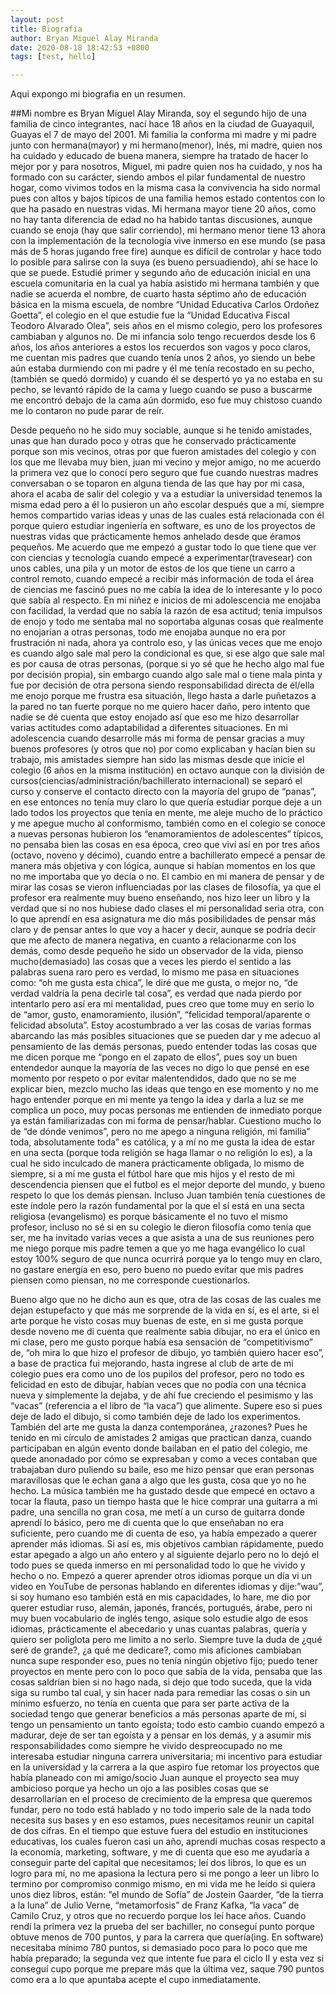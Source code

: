 ```yaml
---
layout: post
title: Biografia
author: Bryan Miguel Alay Miranda
date: 2020-08-18 18:42:53 +0800
tags: [test, hello]

---
```


Aqui expongo mi biografia en un resumen.


##Mi nombre es Bryan Miguel Alay Miranda, soy el segundo hijo de una familia de cinco integrantes, nací hace 18 años en la ciudad de Guayaquil, Guayas el 7 de mayo del 2001. Mi familia la conforma mi madre y mi padre junto con hermana(mayor) y mi hermano(menor), Inés, mi madre, quien nos ha cuidado y educado de buena manera, siempre ha tratado de hacer lo mejor por y para nosotros, Miguel, mi padre quien nos ha cuidado, y nos ha formado con su carácter, siendo ambos el pilar fundamental de nuestro hogar, como vivimos todos en la misma casa la convivencia ha sido normal pues con altos y bajos típicos de una familia hemos estado contentos con lo que ha pasado en nuestras vidas.
Mi hermana mayor tiene 20 años, como no hay tanta diferencia de edad no ha habido tantas discusiones, aunque cuando se enoja (hay que salir corriendo), mi hermano menor tiene 13 ahora con la implementación de la tecnología vive inmerso en ese mundo (se pasa más de 5 horas jugando free fire) aunque es difícil de controlar y hace todo lo posible para salirse con la suya (es bueno persuadiendo), ahí se hace lo que se puede.
Estudié primer y segundo año de educación inicial en una escuela comunitaria en la cual ya había asistido mi hermana también y que nadie se acuerda el nombre, de cuarto hasta séptimo año de educación básica en la misma escuela, de nombre “Unidad Educativa Carlos Ordoñez Goetta”, el colegio en el que estudie fue la “Unidad Educativa Fiscal Teodoro Alvarado Olea”, seis años en el mismo colegio, pero los profesores cambiaban y algunos no.
De mi infancia solo tengo recuerdos desde los 6 años, los años anteriores a estos los recuerdos son vagos y poco claros, me cuentan mis padres que cuando tenía unos 2 años, yo siendo un bebe aún estaba durmiendo con mi padre y él me tenía recostado en su pecho, (también se quedó dormido) y cuando él se despertó yo ya no estaba en su pecho, se levantó rápido de la cama y luego cuando se puso a buscarme me encontró debajo de la cama aún dormido, eso fue muy chistoso cuando me lo contaron no pude parar de reír.

Desde pequeño no he sido muy sociable, aunque si he tenido amistades, unas que han durado poco y otras que he conservado prácticamente porque son mis vecinos, otras por que fueron amistades del colegio y con los que me llevaba muy bien, juan mi vecino y mejor amigo, no me acuerdo la primera vez que lo conocí pero seguro que fue cuando nuestras madres conversaban o se toparon en alguna tienda de las que hay por mi casa, ahora el acaba de salir del colegio y va a estudiar la universidad tenemos la misma edad pero a él lo pusieron un año escolar después que a mí, siempre hemos compartido varias ideas y unas de las cuales está relacionada con él porque quiero estudiar ingeniería en software, es uno de los proyectos de nuestras vidas que prácticamente hemos anhelado desde que éramos pequeños.
Me acuerdo que me empezó a gustar todo lo que tiene que ver con ciencias y tecnología cuando empecé a experimentar(travesear) con unos cables, una pila y un motor de estos de los que tiene un carro a control remoto, cuando empecé a recibir más información de toda el área de ciencias me fascinó pues no me cabía la idea de lo interesante y lo poco que sabía al respecto. 
En mi niñez e inicios de mi adolescencia me enojaba con facilidad, la verdad que no sabía la razón de esa actitud; tenia impulsos de enojo y todo me sentaba mal no soportaba algunas cosas que realmente no enojarían a otras personas, todo me enojaba aunque no era por frustración ni nada, ahora ya controlo eso, y las únicas veces que me enojo es cuando algo sale mal pero la condicional es que, si ese algo que sale mal es por causa de otras personas, (porque si yo sé que he hecho algo mal fue por decisión propia), sin embargo cuando algo sale mal o tiene mala pinta y fue por decisión de otra persona siendo responsabilidad directa de él/ella me enojo porque me frustra esa situación, llego hasta a darle puñetazos a la pared no tan fuerte porque no me quiero hacer daño, pero intento que nadie se dé cuenta que estoy enojado así que eso me hizo desarrollar varias actitudes como adaptabilidad a diferentes situaciones.
En mi adolescencia cuando desarrolle más mi forma de pensar gracias a muy buenos profesores (y otros que no) por como explicaban y hacían bien su trabajo, mis amistades siempre han sido las mismas desde que inicie el colegio (6 años en la misma institución) en octavo aunque con la división de cursos(ciencias/administración/bachillerato internacional) se separó el curso y conserve el contacto directo con la mayoría del grupo de “panas”, en ese entonces no tenía muy claro lo que quería estudiar porque deje a  un lado todos los proyectos que tenía en mente, me aleje mucho de lo práctico y me apegue mucho al conformismo, también como en el colegio se conoce a nuevas personas hubieron los “enamoramientos de adolescentes” típicos, no pensaba bien las cosas en esa época, creo que viví así en por tres años (octavo, noveno y décimo), cuando entre a bachillerato empecé a pensar de manera más objetiva y con lógica, aunque si habían momentos en los que no me importaba que yo decía o no. 
El cambio en mi manera de pensar y de mirar las cosas se vieron influenciadas por las clases de filosofía, ya que el profesor era realmente muy bueno enseñando, nos hizo leer un libro y la verdad que si no nos hubiese dado clases el mi personalidad seria otra, con lo que aprendí en esa asignatura me dio más posibilidades de pensar más claro y de pensar antes lo que voy a hacer y decir, aunque se podría decir que me afecto de manera negativa, en cuanto a relacionarme con los demás, como desde pequeño he sido un observador de la vida, pienso mucho(demasiado) las cosas que a veces les pierdo el sentido a las palabras suena raro pero es verdad, lo mismo me pasa en situaciones como: “oh me gusta esta chica”, le diré que me gusta, o mejor no, “de verdad valdría la pena decirle tal cosa”, es verdad que nada pierdo por intentarlo pero así era mi mentalidad, pues creo que tome muy en serio lo de “amor, gusto, enamoramiento, ilusión”, “felicidad temporal/aparente o felicidad absoluta”. 
Estoy acostumbrado a ver las cosas de varias formas abarcando las más posibles situaciones que se pueden dar y me adecuo al pensamiento de las demás personas, puedo entender todas las cosas que me dicen porque me “pongo en el zapato de ellos”, pues soy un buen entendedor aunque la mayoría de las veces no digo lo que pensé en ese momento por respeto o por evitar malentendidos, dado que no se me explicar bien, mezclo mucho las ideas que tengo en ese momento y no me hago entender porque en mi mente ya tengo la idea y darla a luz se me complica un poco, muy pocas personas me entienden de inmediato porque ya están familiarizadas con mi forma de pensar/hablar.
Cuestiono mucho lo de “de dónde venimos”, pero no me apego a ninguna religión, mi familia” toda, absolutamente toda” es católica, y a mí no me gusta la idea de estar en una secta (porque toda religión se haga llamar o no religión lo es), a la cual he sido inculcado de manera prácticamente obligada, lo mismo de siempre, si a mí me gusta el fútbol hare que mis hijos y el resto de mi descendencia piensen que el futbol es el mejor deporte del mundo, y bueno respeto lo que los demás piensan.
Incluso Juan también tenía cuestiones de este índole pero la razón fundamental por la que el sí está en una secta religiosa (evangelismo) es porque básicamente el no tuvo el mismo profesor, incluso no sé si en su colegio le dieron filosofía como tenía que ser, me ha invitado varias veces a que asista a una de sus reuniones pero me niego porque mis padre temen a que yo me haga evangélico lo cual estoy 100% seguro de que nunca ocurrirá porque ya lo tengo muy en claro, no gastare energía en eso, pero bueno no puedo evitar que mis padres piensen como piensan, no me corresponde cuestionarlos.

Bueno algo que no he dicho aun es que, otra de las cosas de las cuales me dejan estupefacto y que más me sorprende de la vida en sí, es el arte, si el arte porque he visto cosas muy buenas de este, en si me gusta porque desde noveno me di cuenta que realmente sabia dibujar, no era el único en mi clase, pero me gusto porque había esa sensación de “competitivismo” de, “oh mira lo que hizo el profesor de dibujo, yo también quiero hacer eso”, a base de practica fui mejorando, hasta ingrese al club de arte de mi colegio pues era como uno de los pupilos del profesor, pero no todo es felicidad en esto de dibujar, habían veces que no podía con una técnica nueva y simplemente la dejaba, y de ahí fue creciendo el pesimismo y las “vacas” (referencia a el libro de “la vaca”) que alimente. Supere eso si pues deje de lado el dibujo, si como también deje de lado los experimentos. También del arte me gusta la danza contemporánea, ¿razones? Pues he tenido en mi círculo de amistades 2 amigas que practican danza, cuando participaban en algún evento donde bailaban en el patio del colegio, me quede anonadado por cómo se expresaban y como a veces contaban que trabajaban duro puliendo su baile, eso me hizo pensar que eran personas maravillosas que le echan gana a algo que les gusta, cosa que yo no he hecho.
La música también me ha gustado desde que empecé en octavo a tocar la flauta, paso un tiempo hasta que le hice comprar una guitarra a mi padre, una sencilla no gran cosa, me metí a un curso de guitarra donde aprendí lo básico, pero me di cuenta que lo que enseñaban no era suficiente, pero cuando me di cuenta de eso, ya había empezado a querer aprender más idiomas. 
Si así es, mis objetivos cambian rápidamente, puedo estar apegado a algo un año entero y al siguiente dejarlo pero no lo dejó el todo pues se queda inmerso en mi personalidad todo lo que he vivido y hecho o no. Empezó a querer aprender otros idiomas porque un día vi un video en YouTube de personas hablando en diferentes idiomas y dije:”wau”, si soy humano eso también está en mis capacidades, lo hare, me dio por querer estudiar ruso, alemán, japonés, francés, portugués, árabe, pero ni muy buen vocabulario de inglés tengo, asique solo estudie algo de esos idiomas, prácticamente el abecedario y unas cuantas palabras, quería y quiero ser poliglota pero me limito a no serlo.
Siempre tuve la duda de ¿qué seré de grande?, ¿a qué me dedicare?, como mis aficiones cambiaban nunca supe responder eso, pues no tenía ningún objetivo fijo; puedo tener proyectos en mente pero con lo poco que sabía de la vida, pensaba que las cosas saldrían bien si no hago nada, si dejo que todo suceda, que la vida siga su rumbo tal cual, y sin hacer nada para remediar las cosas o sin un mínimo esfuerzo, no tenía en cuenta que para ser parte activa de la sociedad tengo que generar beneficios a más personas aparte de mí, si tengo un pensamiento un tanto egoísta; todo esto cambio cuando empezó a madurar, deje de ser tan egoísta y a pensar en los demás, y a asumir mis responsabilidades como siempre he vivido despreocupado no me interesaba estudiar ninguna carrera universitaria; mi incentivo para estudiar en la universidad y la carrera a la que aspiro fue retomar los proyectos que había planeado con mi amigo/socio Juan aunque el proyecto sea muy ambicioso porque ya hecho un ojo a las posibles cosas que se desarrollarían en el proceso de crecimiento de la empresa que queremos fundar, pero no todo está hablado y no todo imperio sale de la nada todo necesita sus bases y en eso estamos, pues necesitamos reunir un capital de dos cifras. 
En el tiempo que estuve fuera del estudio en instituciones educativas, los cuales fueron casi un año, aprendí muchas cosas respecto a la economía, marketing, software, y me di cuenta que eso me ayudaría a conseguir parte del capital que necesitamos; leí dos libros, lo que es un logro para mí, no me apasiona la lectura pero si me pongo a leer un libro lo termino por compromiso conmigo mismo, en mi vida me he leído si quiera unos diez libros, están: “el mundo de Sofía” de Jostein Gaarder, “de la tierra a la luna” de Julio Verne, “metamorfosis” de Franz 	Kafka, “la vaca” de Camilo Cruz, y otros que no recuerdo porque los leí hace años.
Cuando rendí la primera vez la prueba del ser bachiller, no conseguí punto porque obtuve menos de 700 puntos, y para la carrera que quería(ing. En software) necesitaba mínimo 780 puntos, si demasiado poco para lo poco que me había preparado; la segunda vez que intente fue para el ciclo II y esta vez si conseguí cupo porque me prepare más que la última vez, saque 790 puntos como era a lo que apuntaba acepte el cupo inmediatamente.
